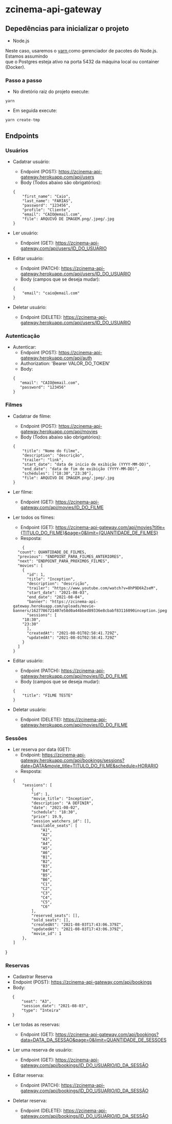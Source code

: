 # zcinema-api-gateway

## Depedências para inicializar o projeto
* Node.js

Neste caso, usaremos o [yarn ](https://yarnpkg.com/) como gerenciador de pacotes do Node.js. Estamos assumindo <br/> que o Postgres esteja ativo na porta 5432 da máquina local ou container (Docker).
### Passo a passo
* No diretório raiz do projeto execute:
```
yarn
```
* Em seguida execute:
```
yarn create-tmp
```
## Endpoints

### Usuários

* Cadatrar usuário:
    * Endpoint (POST): https://zcinema-api-gateway.herokuapp.com/api/users
    * Body (Todos abaixo são obrigatórios): 
    ```
    {
        "first_name": "Caio",
        "last_name": "FARIAS",
        "password": "123456",
        "profile": "Cliente",
        "email": "CAIO@email.com",
        "file": ARQUIVO DE IMAGEM.png/.jpeg/.jpg
    }
    ```
* Ler usuário:
    * Endpoint (GET): https://zcinema-api-gateway.com/api/users/ID_DO_USUARIO

* Editar usuário:
    * Endpoint (PATCH): https://zcinema-api-gateway.herokuapp.com/api/users/ID_DO_USUARIO
    * Body (campos que se deseja mudar): 
    ```
    {
	    "email": "caio@email.com"
    }
    ```
* Deletar usuário:
    * Endpoint (DELETE): https://zcinema-api-gateway.herokuapp.com/api/users/ID_DO_USUARIO

### Autenticação

* Autenticar:
    * Endpoint (POST): https://zcinema-api-gateway.herokuapp.com/api/auth
    * Authorization: 'Bearer VALOR_DO_TOKEN' 
    * Body: 
    ```
    {
       "email": "CAIO@email.com",
       "password": "123456"
    }
    ```
### Filmes

* Cadatrar de filme:
    * Endpoint (POST): https://zcinema-api-gateway.herokuapp.com/api/movies
    * Body (Todos abaixo são obrigatórios): 
    ```
	{
		"title": "Nome do filme",
		"description": "descrição",
		"trailer": "link",
		"start_date": "data de inicio de exibição (YYYY-MM-DD)",
		"end_date": "data de fim de exibição (YYYY-MM-DD)",
		"schedules": ["18:30","23:30"],
		"file": ARQUIVO DE IMAGEM.png/.jpeg/.jpg
 	}
    ```
* Ler filme:
    * Endpoint (GET): https://zcinema-api-gateway.com/api/movies/ID_DO_FILME

* Ler todos os filmes:
    * Endpoint (GET): https://zcinema-api-gateway.com/api/movies?title={TITULO_DO_FILME}&page=0&limit={QUANTIDADE_DE_FILMES}
    * Resposta:
    ```
	    {
	  "count": QUANTIDADE_DE_FILMES,
	  "previous": "ENDPOINT_PARA_FILMES_ANTERIORES",
	  "next": "ENDPOINT_PARA_PROXIMOS_FILMES",
	  "movies": [
	    {
	      "id": 1,
	      "title": "Inception",
	      "description": "descrição",
	      "trailer": "https://www.youtube.com/watch?v=8hP9D6kZseM",
	      "start_date": "2021-08-03",
	      "end_date": "2021-08-04",
	      "banner": "https://zcinema-api-gateway.herokuapp.com/uploads/movie-banners/1627786721407e58d0a44bbed89336e8cbabf83116090inception.jpeg",
	      "sessions": [
		"18:30",
		"23:30"
	      ],
	      "createdAt": "2021-08-01T02:58:41.729Z",
	      "updatedAt": "2021-08-01T02:58:41.729Z"
	    }
	  ]
	}
    ```

* Editar usuário:
    * Endpoint (PATCH): https://zcinema-api-gateway.herokuapp.com/api/movies/ID_DO_FILME
    * Body (campos que se deseja mudar): 
    ```
    {
	    "title": "FILME TESTE"
    }
    ```
* Deletar usuário:
    * Endpoint (DELETE): https://zcinema-api-gateway.herokuapp.com/api/movies/ID_DO_FILME

### Sessões

* Ler reserva por data (GET):
	* Endpoint: https://zcinema-api-gateway.herokuapp.com/api/bookings/sessions?date=DATA&movie_title=TITULO_DO_FILME&schedule=HORARIO
	* Resposta:
	```
	{
		"sessions": [
			{
			"id": 1,
			"movie_title": "Inception",
			"description": "A DEFINIR",
			"date": "2021-08-02",
			"schedule": "18:30",
			"price": 19.9,
			"session_watchers_id": [],
			"available_seats": [
				"A1",
				"A2",
				"A3",
				"A4",
				"A5",
				"A6",
				"B1",
				"B2",
				"B3",
				"B4",
				"B5",
				"B6",
				"C1",
				"C2",
				"C3",
				"C4",
				"C5",
				"C6"
			],
			"reserved_seats": [],
			"sold_seats": [],
			"createdAt": "2021-08-03T17:43:06.379Z",
			"updatedAt": "2021-08-03T17:43:06.379Z",
			"movie_id": 1
		},
  ]
}

	
### Reservas
* Cadastrar Reserva
 * Endpoint (POST):  https://zcinema-api-gateway.com/api/bookings
 * Body:
 ```
 	{
		"seat": "A3",
		"session_date": "2021-08-03",
		"type": "Inteira"
	}
 ```
* Ler todas as reservas:
	* Endpoint (GET): https://zcinema-api-gateway.com/api/bookings?data=DATA_DA_SESSAO&page=0&limit=QUANTIDADE_DE_SESSOES
	 
* Ler uma reserva de usuário:
	* Endpoint (GET): https://zcinema-api-gateway.com/api/bookings/ID_DO_USUARIO/ID_DA_SESSÂO

* Editar reserva:
	* Endpoint (PATCH):  https://zcinema-api-gateway.com/api/bookings/ID_DO_USUARIO/ID_DA_SESSÂO

* Deletar reserva:
	* Endpoint (DELETE): https://zcinema-api-gateway.com/api/bookings/ID_DO_USUARIO/ID_DA_SESSÂO

